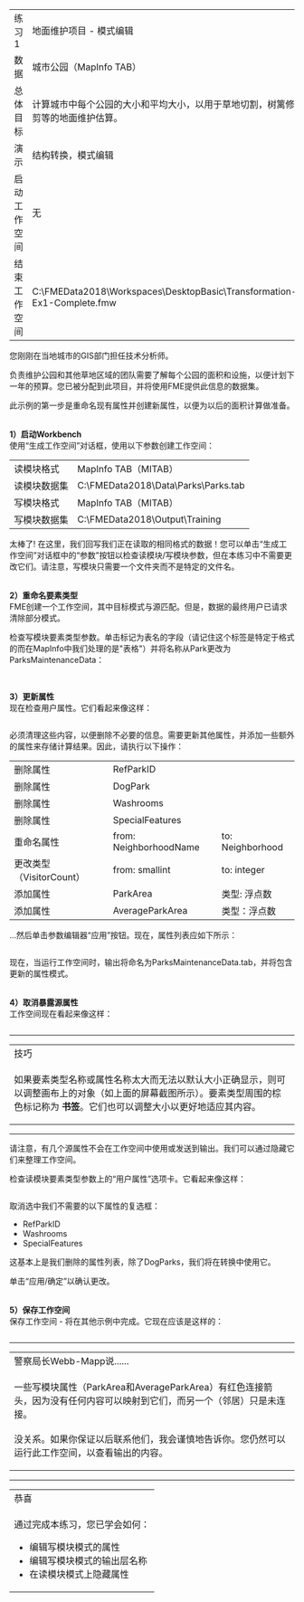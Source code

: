   <div id="readme" class="readme blob instapaper_body">
    <article class="markdown-body entry-content" itemprop="text">
<table>
<tbody><tr>
<td width="25%">
<i></i><font style="vertical-align: inherit;"><font style="vertical-align: inherit;">
练习1
</font></font></td>
<td><font style="vertical-align: inherit;"><font style="vertical-align: inherit;">
地面维护项目 - 模式编辑
</font></font></td>
</tr>
<tr>
<td><font style="vertical-align: inherit;"><font style="vertical-align: inherit;">数据</font></font></td>
<td><font style="vertical-align: inherit;"><font style="vertical-align: inherit;">城市公园（MapInfo TAB）</font></font></td>
</tr>
<tr>
<td><font style="vertical-align: inherit;"><font style="vertical-align: inherit;">总体目标</font></font></td>
<td><font style="vertical-align: inherit;"><font style="vertical-align: inherit;">计算城市中每个公园的大小和平均大小，以用于草地切割，树篱修剪等的地面维护估算。</font></font></td>
</tr>
<tr>
<td><font style="vertical-align: inherit;"><font style="vertical-align: inherit;">演示</font></font></td>
<td><font style="vertical-align: inherit;"><font style="vertical-align: inherit;">结构转换，模式编辑</font></font></td>
</tr>
<tr>
<td><font style="vertical-align: inherit;"><font style="vertical-align: inherit;">启动工作空间</font></font></td>
<td><font style="vertical-align: inherit;"><font style="vertical-align: inherit;">无</font></font></td>
</tr>
<tr>
<td><font style="vertical-align: inherit;"><font style="vertical-align: inherit;">结束工作空间</font></font></td>
<td><font style="vertical-align: inherit;"><font style="vertical-align: inherit;">C:\FMEData2018\Workspaces\DesktopBasic\Transformation-Ex1-Complete.fmw
</font></font></td>
</tr>
</tbody></table>
<p><font style="vertical-align: inherit;"><font style="vertical-align: inherit;">您刚刚在当地城市的GIS部门担任技术分析师。</font></font></p>
<p><font style="vertical-align: inherit;"><font style="vertical-align: inherit;">负责维护公园和其他草地区域的团队需要了解每个公园的面积和设施，以便计划下一年的预算。</font><font style="vertical-align: inherit;">您已被分配到此项目，并将使用FME提供此信息的数据集。</font></font></p>
<p><font style="vertical-align: inherit;"><font style="vertical-align: inherit;">此示例的第一步是重命名现有属性并创建新属性，以便为以后的面积计算做准备。</font></font></p>
<p><br><strong><font style="vertical-align: inherit;"><font style="vertical-align: inherit;">1）启动Workbench</font></font></strong>
<br><font style="vertical-align: inherit;"><font style="vertical-align: inherit;">使用“生成工作空间”对话框，使用以下参数创建工作空间：</font></font></p>
<table>
<tbody><tr>
<td><font style="vertical-align: inherit;"><font style="vertical-align: inherit;">读模块格式</font></font></td>
<td><font style="vertical-align: inherit;"><font style="vertical-align: inherit;">MapInfo TAB（MITAB）</font></font></td>
</tr>
<tr>
<td><font style="vertical-align: inherit;"><font style="vertical-align: inherit;">读模块数据集</font></font></td>
<td><font style="vertical-align: inherit;"><font style="vertical-align: inherit;">C:\FMEData2018\Data\Parks\Parks.tab
</font></font></td>
</tr>
<tr>
<td><font style="vertical-align: inherit;"><font style="vertical-align: inherit;">写模块格式</font></font></td>
<td><font style="vertical-align: inherit;"><font style="vertical-align: inherit;">MapInfo TAB（MITAB）</font></font></td>
</tr>
<tr>
<td><font style="vertical-align: inherit;"><font style="vertical-align: inherit;">写模块数据集</font></font></td>
<td><font style="vertical-align: inherit;"><font style="vertical-align: inherit;">C:\FMEData2018\Output\Training
</font></font></td>
</tr>
</tbody></table>
<p><font style="vertical-align: inherit;"><font style="vertical-align: inherit;">太棒了! </font><font style="vertical-align: inherit;">在这里，我们回写我们正在读取的相同格式的数据！</font><font style="vertical-align: inherit;">您可以单击“生成工作空间”对话框中的“参数”按钮以检查读模块/写模块参数，但在本练习中不需要更改它们。</font><font style="vertical-align: inherit;">请注意，写模块只需要一个文件夹而不是特定的文件名。</font></font></p>
<p><br><strong><font style="vertical-align: inherit;"><font style="vertical-align: inherit;">2）重命名要素类型</font></font></strong>
<br><font style="vertical-align: inherit;"><font style="vertical-align: inherit;"> FME创建一个工作空间，其中目标模式与源匹配。</font><font style="vertical-align: inherit;">但是，数据的最终用户已请求清除部分模式。</font></font></p>
<p><font style="vertical-align: inherit;"><font style="vertical-align: inherit;">检查写模块要素类型参数。</font><font style="vertical-align: inherit;">单击标记为表名的字段（请记住这个标签是特定于格式的而在MapInfo中我们处理的是"表格"）并将名称从Park更改为ParksMaintenanceData：</font></font></p>
<p><a target="_blank" rel="noopener noreferrer" href="https://github.com/safesoftware/FMETraining/blob/FME-Desktop-Data-Integration-2018/Integration3LabExercises/Images/Img2.200.Ex1.WriterGeneralSchemaEdited.png"><img src="./Images/Img2.200.Ex1.WriterGeneralSchemaEdited.png" alt="" style="max-width:100%;"></a></p>
<p><br><strong><font style="vertical-align: inherit;"><font style="vertical-align: inherit;">3）更新属性</font></font></strong>
<br><font style="vertical-align: inherit;"><font style="vertical-align: inherit;">现在检查用户属性。</font><font style="vertical-align: inherit;">它们看起来像这样：</font></font></p>
<p><a target="_blank" rel="noopener noreferrer" href="https://github.com/safesoftware/FMETraining/blob/FME-Desktop-Data-Integration-2018/Integration3LabExercises/Images/Img2.201.Ex1.WriterAttributeSchema.png"><img src="./Images/Img2.201.Ex1.WriterAttributeSchema.png" alt="" style="max-width:100%;"></a></p>
<p><font style="vertical-align: inherit;"><font style="vertical-align: inherit;">必须清理这些内容，以便删除不必要的信息。</font><font style="vertical-align: inherit;">需要更新其他属性，并添加一些额外的属性来存储计算结果。</font><font style="vertical-align: inherit;">因此，请执行以下操作：</font></font></p>
<table>
<tbody><tr>
<td><font style="vertical-align: inherit;"><font style="vertical-align: inherit;">删除属性</font></font></td>
<td><font style="vertical-align: inherit;"><font style="vertical-align: inherit;">RefParkID</font></font></td>
</tr>
<tr>
<td><font style="vertical-align: inherit;"><font style="vertical-align: inherit;">删除属性</font></font></td>
<td><font style="vertical-align: inherit;"><font style="vertical-align: inherit;">DogPark</font></font></td>
</tr>
<tr>
<td><font style="vertical-align: inherit;"><font style="vertical-align: inherit;">删除属性</font></font></td>
<td><font style="vertical-align: inherit;"><font style="vertical-align: inherit;">Washrooms</font></font></td>
</tr>
<tr>
<td><font style="vertical-align: inherit;"><font style="vertical-align: inherit;">删除属性</font></font></td>
<td><font style="vertical-align: inherit;"><font style="vertical-align: inherit;">SpecialFeatures</font></font></td>
</tr>
<tr>
<td><font style="vertical-align: inherit;"><font style="vertical-align: inherit;">重命名属性</font></font></td>
<td><font style="vertical-align: inherit;"><font style="vertical-align: inherit;">from: NeighborhoodName	</font></font></td>
<td><font style="vertical-align: inherit;"><font style="vertical-align: inherit;">to: Neighborhood</font></font></td>
</tr>
<tr>
<td><font style="vertical-align: inherit;"><font style="vertical-align: inherit;">更改类型（VisitorCount）</font></font></td>
<td><font style="vertical-align: inherit;"><font style="vertical-align: inherit;">from: smallint	</font></font></td>
<td><font style="vertical-align: inherit;"><font style="vertical-align: inherit;">to: integer</font></font></td>
</tr>
<tr>
<td><font style="vertical-align: inherit;"><font style="vertical-align: inherit;">添加属性</font></font></td>
<td><font style="vertical-align: inherit;"><font style="vertical-align: inherit;">ParkArea</font></font></td>
<td><font style="vertical-align: inherit;"><font style="vertical-align: inherit;">类型: 浮点数</font></font></td>
</tr>
<tr>
<td><font style="vertical-align: inherit;"><font style="vertical-align: inherit;">添加属性</font></font></td>
<td><font style="vertical-align: inherit;"><font style="vertical-align: inherit;">AverageParkArea</font></font></td>
<td><font style="vertical-align: inherit;"><font style="vertical-align: inherit;">类型：浮点数</font></font></td>
</tr>
</tbody></table>
<p><font style="vertical-align: inherit;"><font style="vertical-align: inherit;">...然后单击参数编辑器“应用”按钮。</font><font style="vertical-align: inherit;">现在，属性列表应如下所示：</font></font></p>
<p><a target="_blank" rel="noopener noreferrer" href="https://github.com/safesoftware/FMETraining/blob/FME-Desktop-Data-Integration-2018/Integration3LabExercises/Images/Img2.202.Ex1.WriterAttributeSchemaEdited.png"><img src="./Images/Img2.202.Ex1.WriterAttributeSchemaEdited.png" alt="" style="max-width:100%;"></a></p>
<p><font style="vertical-align: inherit;"><font style="vertical-align: inherit;">现在，当运行工作空间时，输出将命名为ParksMaintenanceData.tab，并将包含更新的属性模式。</font></font></p>
<p><br><strong><font style="vertical-align: inherit;"><font style="vertical-align: inherit;">4）取消暴露源属性</font></font></strong>
<br><font style="vertical-align: inherit;"><font style="vertical-align: inherit;">工作空间现在看起来像这样：</font></font></p>
<p><a target="_blank" rel="noopener noreferrer" href="https://github.com/safesoftware/FMETraining/blob/FME-Desktop-Data-Integration-2018/Integration3LabExercises/Images/Img2.203.Ex1.EditedSchemaOnCanvas.png"><img src="./Images/Img2.203.Ex1.EditedSchemaOnCanvas.png" alt="" style="max-width:100%;"></a></p>
<hr>
 
<table>
<tbody><tr>
<td>
<i></i><font style="vertical-align: inherit;"><font style="vertical-align: inherit;">
技巧
</font></font></td>
</tr>
<tr>
<td><font style="vertical-align: inherit;"><font style="vertical-align: inherit;">

如果要素类型名称或属性名称太大而无法以默认大小正确显示，则可以调整画布上的对象（如上面的屏幕截图所示）。</font><font style="vertical-align: inherit;">要素类型周围的棕色标记称为 </font></font><strong><font style="vertical-align: inherit;"><font style="vertical-align: inherit;">书签</font></font></strong><font style="vertical-align: inherit;"><font style="vertical-align: inherit;">。</font><font style="vertical-align: inherit;">它们也可以调整大小以更好地适应其内容。

</font></font></td>
</tr>
</tbody></table>
<hr>
<p><font style="vertical-align: inherit;"><font style="vertical-align: inherit;">请注意，有几个源属性不会在工作空间中使用或发送到输出。</font><font style="vertical-align: inherit;">我们可以通过隐藏它们来整理工作空间。</font></font></p>
<p><font style="vertical-align: inherit;"><font style="vertical-align: inherit;">检查读模块要素类型参数上的“用户属性”选项卡。</font><font style="vertical-align: inherit;">它看起来像这样：</font></font></p>
<p><a target="_blank" rel="noopener noreferrer" href="https://github.com/safesoftware/FMETraining/blob/FME-Desktop-Data-Integration-2018/Integration3LabExercises/Images/Img2.204.Ex1.ReaderAttrSchema.png"><img src="./Images/Img2.204.Ex1.ReaderAttrSchema.png" alt="" style="max-width:100%;"></a></p>
<p><font style="vertical-align: inherit;"><font style="vertical-align: inherit;">取消选中我们不需要的以下属性的复选框：</font></font></p>
<ul>
<li><font style="vertical-align: inherit;"><font style="vertical-align: inherit;">RefParkID</font></font></li>
<li><font style="vertical-align: inherit;"><font style="vertical-align: inherit;">Washrooms</font></font></li>
<li><font style="vertical-align: inherit;"><font style="vertical-align: inherit;">SpecialFeatures
</font></font></li>
</ul>
<p><font style="vertical-align: inherit;"><font style="vertical-align: inherit;">这基本上是我们删除的属性列表，除了DogParks，我们将在转换中使用它。</font></font></p>
<p><font style="vertical-align: inherit;"><font style="vertical-align: inherit;">单击“应用/确定”以确认更改。</font></font></p>
<p><br><strong><font style="vertical-align: inherit;"><font style="vertical-align: inherit;">5）保存工作空间</font></font></strong>
<br><font style="vertical-align: inherit;"><font style="vertical-align: inherit;">保存工作空间 - 将在其他示例中完成。</font><font style="vertical-align: inherit;">它现在应该是这样的：</font></font></p>
<p><a target="_blank" rel="noopener noreferrer" href="https://github.com/safesoftware/FMETraining/blob/FME-Desktop-Data-Integration-2018/Integration3LabExercises/Images/Img2.205.Ex1.EditedSchemaOnCanvas.png"><img src="./Images/Img2.205.Ex1.EditedSchemaOnCanvas.png" alt="" style="max-width:100%;"></a></p>
<hr>

<table>
<tbody><tr>
<td>
<i></i><font style="vertical-align: inherit;"><font style="vertical-align: inherit;">
警察局长Webb-Mapp说......
</font></font></td>
</tr>
<tr>
<td><font style="vertical-align: inherit;"><font style="vertical-align: inherit;">

一些写模块属性（ParkArea和AverageParkArea）有红色连接箭头，因为没有任何内容可以映射到它们，而另一个（邻居）只是未连接。 
</font></font><br><br><font style="vertical-align: inherit;"><font style="vertical-align: inherit;">没关系。</font><font style="vertical-align: inherit;">如果你保证以后联系他们，我会谨慎地告诉你。</font><font style="vertical-align: inherit;">您仍然可以运行此工作空间，以查看输出的内容。

</font></font></td>
</tr>
</tbody></table>
<hr>
 
<table>
<tbody><tr>
<td>
<i></i><font style="vertical-align: inherit;"><font style="vertical-align: inherit;">
恭喜
</font></font></td>
</tr>
<tr>
<td><font style="vertical-align: inherit;"><font style="vertical-align: inherit;">

通过完成本练习，您已学会如何：
</font></font><br>
<ul><li><font style="vertical-align: inherit;"><font style="vertical-align: inherit;">编辑写模块模式的属性</font></font></li>
<li><font style="vertical-align: inherit;"><font style="vertical-align: inherit;">编辑写模块模式的输出层名称</font></font></li>
<li><font style="vertical-align: inherit;"><font style="vertical-align: inherit;">在读模块模式上隐藏属性</font></font></li></ul>

</td>
</tr>
</tbody></table>
</article>
  </div>
